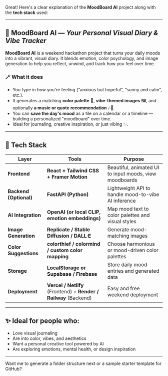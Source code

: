 Great! Here's a clear explanation of the **MoodBoard AI** project along with the **tech stack** used:

---

## 🧠 MoodBoard AI — *Your Personal Visual Diary & Vibe Tracker*

**MoodBoard AI** is a weekend hackathon project that turns your daily moods into a vibrant, visual diary. It blends emotion, color psychology, and image generation to help you reflect, unwind, and track how you feel over time.

### 🪄 What it does
- You type in how you're feeling (“anxious but hopeful”, “sunny and calm”, etc.).
- It generates a matching **color palette** 🎨, **vibe-themed images** 🖼️, and optionally **a music or quote recommendation** 🎶💬.
- You can **save the day's mood** as a tile on a calendar or a timeline — building a personalized "moodboard" over time.
- Ideal for journaling, creative inspiration, or just vibing ✨.

---

## 🧰 Tech Stack

| Layer | Tools | Purpose |
|-------|-------|---------|
| **Frontend** | **React + Tailwind CSS + Framer Motion** | Beautiful, animated UI to input moods, view moodboards |
| **Backend (Optional)** | **FastAPI (Python)** | Lightweight API to handle mood-to-vibe AI inference |
| **AI Integration** | **OpenAI (or local CLIP, emotion embeddings)** | Map mood text to color palettes and visual styles |
| **Image Generation** | **Replicate / Stable Diffusion / DALL·E** | Generate mood-matching images |
| **Color Suggestions** | **colorthief / colormind / custom color mapping** | Choose harmonious or mood-driven color palettes |
| **Storage** | **LocalStorage or Supabase / Firebase** | Store daily mood entries and generated data |
| **Deployment** | **Vercel / Netlify** (Frontend) + **Render / Railway** (Backend) | Easy and free weekend deployment |

---

## ✨ Ideal for people who:
- Love visual journaling
- Are into color, vibes, and aesthetics
- Want a personal creative tool powered by AI
- Are exploring emotions, mental health, or design inspiration

---

Want me to generate a folder structure next or a sample starter template for GitHub?
